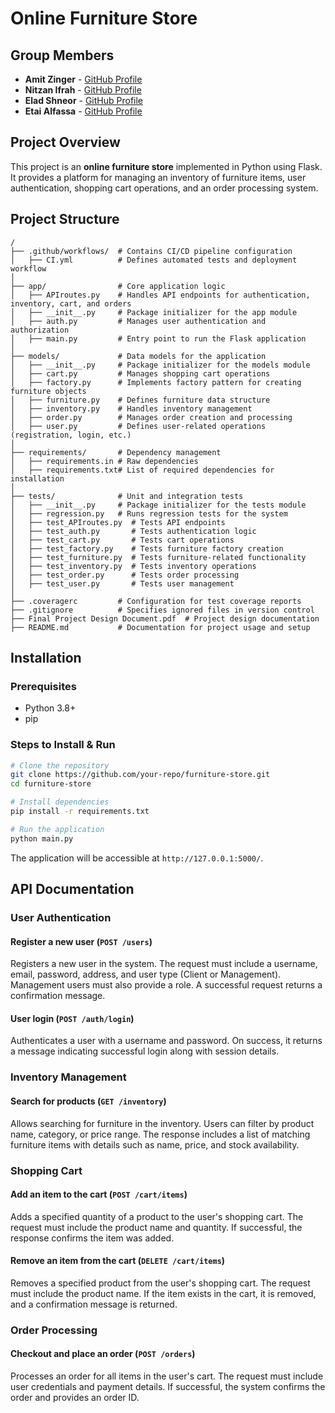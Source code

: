 # Online Furniture Store

## Group Members
- **Amit Zinger** - [GitHub Profile](https://github.com/Amit-Zinger)
- **Nitzan Ifrah** - [GitHub Profile](https://github.com/nitzanifrah)
- **Elad Shneor** - [GitHub Profile](https://github.com/EladShneor)
- **Etai Alfassa** - [GitHub Profile](https://github.com/EtaiAlfassa)

## Project Overview
This project is an **online furniture store** implemented in Python using Flask. It provides a platform for managing an inventory of furniture items, user authentication, shopping cart operations, and an order processing system.

## Project Structure
```
/
├── .github/workflows/  # Contains CI/CD pipeline configuration
│   ├── CI.yml          # Defines automated tests and deployment workflow
│
├── app/                # Core application logic
│   ├── APIroutes.py    # Handles API endpoints for authentication, inventory, cart, and orders
│   ├── __init__.py     # Package initializer for the app module
│   ├── auth.py         # Manages user authentication and authorization
│   ├── main.py         # Entry point to run the Flask application
│
├── models/             # Data models for the application
│   ├── __init__.py     # Package initializer for the models module
│   ├── cart.py         # Manages shopping cart operations
│   ├── factory.py      # Implements factory pattern for creating furniture objects
│   ├── furniture.py    # Defines furniture data structure
│   ├── inventory.py    # Handles inventory management
│   ├── order.py        # Manages order creation and processing
│   ├── user.py         # Defines user-related operations (registration, login, etc.)
│
├── requirements/       # Dependency management
│   ├── requirements.in # Raw dependencies
│   ├── requirements.txt# List of required dependencies for installation
│
├── tests/              # Unit and integration tests
│   ├── __init__.py     # Package initializer for the tests module
│   ├── regression.py   # Runs regression tests for the system
│   ├── test_APIroutes.py  # Tests API endpoints
│   ├── test_auth.py       # Tests authentication logic
│   ├── test_cart.py       # Tests cart operations
│   ├── test_factory.py    # Tests furniture factory creation
│   ├── test_furniture.py  # Tests furniture-related functionality
│   ├── test_inventory.py  # Tests inventory operations
│   ├── test_order.py      # Tests order processing
│   ├── test_user.py       # Tests user management
│
├── .coveragerc         # Configuration for test coverage reports
├── .gitignore          # Specifies ignored files in version control
├── Final Project Design Document.pdf  # Project design documentation
├── README.md           # Documentation for project usage and setup
```

## Installation

### Prerequisites
- Python 3.8+
- pip

### Steps to Install & Run
```bash
# Clone the repository
git clone https://github.com/your-repo/furniture-store.git
cd furniture-store

# Install dependencies
pip install -r requirements.txt

# Run the application
python main.py
```
The application will be accessible at `http://127.0.0.1:5000/`.

## API Documentation

### User Authentication
#### Register a new user (`POST /users`)
Registers a new user in the system. The request must include a username, email, password, address, and user type (Client or Management). Management users must also provide a role. A successful request returns a confirmation message.

#### User login (`POST /auth/login`)
Authenticates a user with a username and password. On success, it returns a message indicating successful login along with session details.

### Inventory Management
#### Search for products (`GET /inventory`)
Allows searching for furniture in the inventory. Users can filter by product name, category, or price range. The response includes a list of matching furniture items with details such as name, price, and stock availability.

### Shopping Cart
#### Add an item to the cart (`POST /cart/items`)
Adds a specified quantity of a product to the user's shopping cart. The request must include the product name and quantity. If successful, the response confirms the item was added.

#### Remove an item from the cart (`DELETE /cart/items`)
Removes a specified product from the user's shopping cart. The request must include the product name. If the item exists in the cart, it is removed, and a confirmation message is returned.

### Order Processing
#### Checkout and place an order (`POST /orders`)
Processes an order for all items in the user's cart. The request must include user credentials and payment details. If successful, the system confirms the order and provides an order ID.
